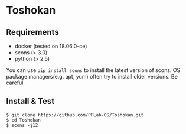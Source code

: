 # Toshokan

## Requirements

* docker (tested on 18.06.0-ce)
* scons (> 3.0)
* python (> 2.5)

You can use `pip install scons` to install the latest version of scons.
OS package managers(e.g. apt, yum) often try to install older versions. Be careful.

## Install & Test
```
$ git clone https://github.com/PFLab-OS/Toshokan.git
$ cd Toshokan
$ scons -j12
```
